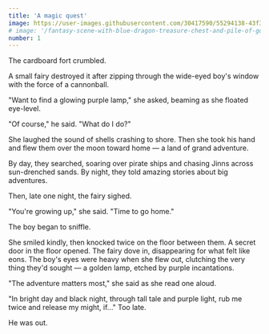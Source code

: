 ```yaml
---
title: 'A magic quest'
image: https://user-images.githubusercontent.com/30417590/55294138-43f3dd80-53cc-11e9-96c2-3c7f2977c24a.jpg
# image: '/fantasy-scene-with-blue-dragon-treasure-chest-and-pile-of-golden-coins-d-illustration-707801968.jpg'
number: 1
---
```


The cardboard fort crumbled.

A small fairy destroyed it after zipping through the wide-eyed boy's window with the force of a cannonball. 

"Want to find a glowing purple lamp," she asked, beaming as she floated eye-level.

"Of course," he said. "What do I do?"

She laughed the sound of shells crashing to shore. Then she took his hand and flew them over the moon toward home — a land of grand adventure. 

By day, they searched, soaring over pirate ships and chasing Jinns across sun-drenched sands. By night, they told amazing stories about big adventures. 

Then, late one night, the fairy sighed. 

"You're growing up," she said. "Time to go home." 

The boy began to sniffle.

She smiled kindly, then knocked twice on the floor between them. A secret door in the floor opened. The fairy dove in, disappearing for what felt like eons. The boy's eyes were heavy when she flew out, clutching the very thing they'd sought — a golden lamp, etched by purple incantations. 

"The adventure matters most," she said as she read one aloud. 

"In bright day and black night, through tall tale and purple light, rub me twice and release my might, if..." Too late. 

He was out.